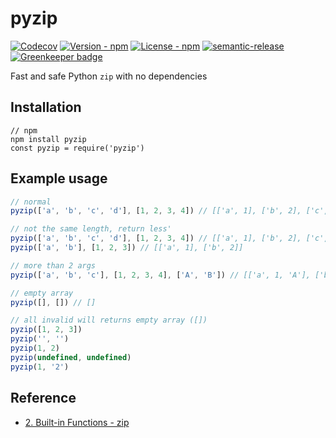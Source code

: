 # pyzip

[![Codecov](https://img.shields.io/codecov/c/github/jojoee/pyzip.svg)](https://codecov.io/github/jojoee/pyzip)
[![Version - npm](https://img.shields.io/npm/v/pyzip.svg)](https://www.npmjs.com/package/pyzip)
[![License - npm](https://img.shields.io/npm/l/pyzip.svg)](http://opensource.org/licenses/MIT)
[![semantic-release](https://img.shields.io/badge/%20%20%F0%9F%93%A6%F0%9F%9A%80-semantic--release-e10079.svg?style=flat-square)](https://github.com/semantic-release/semantic-release) [![Greenkeeper badge](https://badges.greenkeeper.io/jojoee/pyzip.svg)](https://greenkeeper.io/)

Fast and safe Python `zip` with no dependencies

## Installation

```
// npm
npm install pyzip
const pyzip = require('pyzip')
```

## Example usage

```javascript
// normal
pyzip(['a', 'b', 'c', 'd'], [1, 2, 3, 4]) // [['a', 1], ['b', 2], ['c', 3], ['d', 4]]

// not the same length, return less'
pyzip(['a', 'b', 'c', 'd'], [1, 2, 3, 4]) // [['a', 1], ['b', 2], ['c', 3], ['d', 4]]
pyzip(['a', 'b'], [1, 2, 3]) // [['a', 1], ['b', 2]]

// more than 2 args
pyzip(['a', 'b', 'c'], [1, 2, 3, 4], ['A', 'B']) // [['a', 1, 'A'], ['b', 2, 'B']]

// empty array
pyzip([], []) // []

// all invalid will returns empty array ([])
pyzip([1, 2, 3])
pyzip('', '')
pyzip(1, 2)
pyzip(undefined, undefined)
pyzip(1, '2')
```

## Reference
- [2. Built-in Functions - zip](https://docs.python.org/3/library/functions.html#zip)

